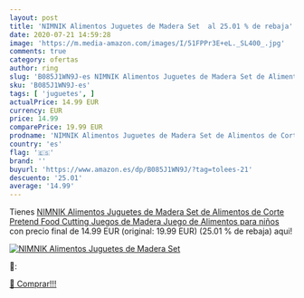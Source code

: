```yaml
---
layout: post
title: 'NIMNIK Alimentos Juguetes de Madera Set  al 25.01 % de rebaja'
date: 2020-07-21 14:59:28
image: 'https://m.media-amazon.com/images/I/51FPPr3E+eL._SL400_.jpg'
comments: true
category: ofertas
author: ring
slug: 'B085J1WN9J-es NIMNIK Alimentos Juguetes de Madera Set de Alimentos de...'
sku: 'B085J1WN9J-es'
tags: [ 'juguetes', ]
actualPrice: 14.99 EUR
currency: EUR
price: 14.99
comparePrice: 19.99 EUR
prodname: 'NIMNIK Alimentos Juguetes de Madera Set de Alimentos de Corte Pretend Food Cutting Juegos de Madera Juego de Alimentos para niños'
country: 'es'
flag: '🇪🇸'
brand: ''
buyurl: 'https://www.amazon.es/dp/B085J1WN9J/?tag=tolees-21'
descuento: '25.01'
average: '14.99'
---
```


Tienes [NIMNIK Alimentos Juguetes de Madera Set de Alimentos de Corte Pretend Food Cutting Juegos de Madera Juego de Alimentos para niños](https://www.amazon.es/dp/B085J1WN9J/?tag=tolees-21) con precio final de  14.99 EUR (original: 19.99 EUR) (25.01 %  de rebaja) aqui!

[![NIMNIK Alimentos Juguetes de Madera Set ](https://m.media-amazon.com/images/I/51FPPr3E+eL._SL400_.jpg)](https://www.amazon.es/dp/B085J1WN9J/?tag=tolees-21)

🔎:


[🛒 Comprar!!!](https://www.amazon.es/dp/B085J1WN9J/?tag=tolees-21)
